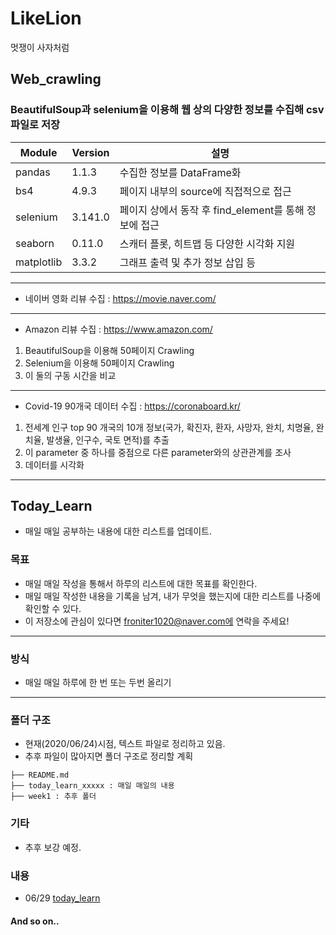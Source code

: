# LikeLion
 멋쟁이 사자처럼

## Web_crawling

### BeautifulSoup과 selenium을 이용해 웹 상의 다양한 정보를 수집해 csv 파일로 저장

| Module | Version |  설명  |
| ------ | ------- | ------ |
| pandas | 1.1.3 | 수집한 정보를 DataFrame화 |
|  bs4   | 4.9.3 | 페이지 내부의 source에 직접적으로 접근 |
| selenium | 3.141.0 | 페이지 상에서 동작 후 find_element를 통해 정보에 접근 |
| seaborn | 0.11.0 | 스캐터 플롯, 히트맵 등 다양한 시각화 지원 |
| matplotlib | 3.3.2 | 그래프 출력 및 추가 정보 삽입 등 | 

---

- 네이버 영화 리뷰 수집 : https://movie.naver.com/

---

- Amazon 리뷰 수집 : https://www.amazon.com/
1. BeautifulSoup을 이용해 50페이지 Crawling
2. Selenium을 이용해 50페이지 Crawling
3. 이 둘의 구동 시간을 비교

---

- Covid-19 90개국 데이터 수집 : https://coronaboard.kr/
1. 전세계 인구 top 90 개국의 10개 정보(국가, 확진자, 환자, 사망자, 완치, 치명율, 완치율, 발생율, 인구수, 국토 면적)를 추출
2. 이 parameter 중 하나를 중점으로 다른 parameter와의 상관관계를 조사
3. 데이터를 시각화

---

## Today_Learn
 - 매일 매일 공부하는 내용에 대한 리스트를 업데이트.
### 목표
 - 매일 매일 작성을 통해서 하루의 리스트에 대한 목표를 확인한다.
 - 매일 매일 작성한 내용을 기록을 남겨, 내가 무엇을 했는지에 대한 리스트를 나중에 확인할 수 있다.
 - 이 저장소에 관심이 있다면 froniter1020@naver.com에 연락을 주세요!
---
### 방식
 - 매일 매일 하루에 한 번 또는 두번 올리기
---
### 폴더 구조
 - 현재(2020/06/24)시점, 텍스트 파일로 정리하고 있음.
 - 추후 파일이 많아지면 폴더 구조로 정리할 계획
```
├── README.md
├── today_learn_xxxxx : 매일 매일의 내용
├── week1 : 추후 폴더
```
### 기타
 - 추후 보강 예정.
### 내용
- 06/29 [today_learn](https://github.com/LDJWJ/Today_Learn/blob/master/202006_29_class_memo.txt)


#### And so on..
